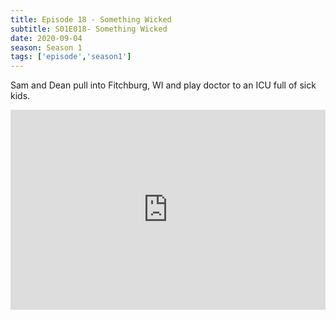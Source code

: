 ```yaml
---
title: Episode 18 - Something Wicked
subtitle: S01E018- Something Wicked
date: 2020-09-04
season: Season 1
tags: ['episode','season1']
---
```


Sam and Dean pull into Fitchburg, WI and play doctor to an ICU full of sick kids.

<iframe src="https://cast.rocks/player/27557/Supernatural-18-Something-Wicked.mp3?episodeTitle=Episode%2018%20-%20Something%20Wicked&podcastTitle=Couple%20of%20Idjits&episodeDate=September%204th%2C%202020&imageURL=https%3A%2F%2Fcast.rocks%2Fhosting%2F27557%2Ffeeds%2FCAURZ.jpg" style="border: none; min-height: 265px; max-height: 320px; max-width: 558px; min-width: 270px; width: 100%; height: 100%;" scrollbars="no"></iframe>
